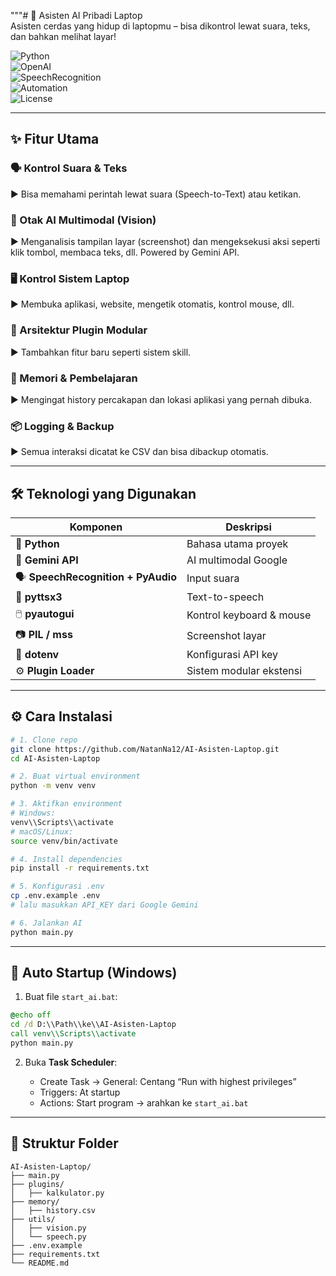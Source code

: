  """# 🤖 Asisten AI Pribadi Laptop  
Asisten cerdas yang hidup di laptopmu – bisa dikontrol lewat suara, teks, dan bahkan melihat layar!

![Python](https://img.shields.io/badge/Python-3.9+-blue?logo=python&logoColor=white)  
![OpenAI](https://img.shields.io/badge/Gemini%20API-enabled-yellow?logo=google)  
![SpeechRecognition](https://img.shields.io/badge/Speech--to--Text-Active-brightgreen?logo=voximplant)  
![Automation](https://img.shields.io/badge/Keyboard%2FMouse%20Control-Enabled-purple)  
![License](https://img.shields.io/github/license/NatanNa12/AI-Asisten-Laptop)

---

## ✨ Fitur Utama

### 🗣️ Kontrol Suara & Teks  
▶ Bisa memahami perintah lewat suara (Speech-to-Text) atau ketikan.

### 🧠 Otak AI Multimodal (Vision)  
▶ Menganalisis tampilan layar (screenshot) dan mengeksekusi aksi seperti klik tombol, membaca teks, dll. Powered by Gemini API.

### 🖥️ Kontrol Sistem Laptop  
▶ Membuka aplikasi, website, mengetik otomatis, kontrol mouse, dll.

### 🧩 Arsitektur Plugin Modular  
▶ Tambahkan fitur baru seperti sistem skill.

### 💾 Memori & Pembelajaran  
▶ Mengingat history percakapan dan lokasi aplikasi yang pernah dibuka.

### 📦 Logging & Backup  
▶ Semua interaksi dicatat ke CSV dan bisa dibackup otomatis.

---

## 🛠️ Teknologi yang Digunakan

| Komponen | Deskripsi |
|---------|-----------|
| 🐍 **Python** | Bahasa utama proyek |
| 🧠 **Gemini API** | AI multimodal Google |
| 🗣️ **SpeechRecognition + PyAudio** | Input suara |
| 💬 **pyttsx3** | Text-to-speech |
| 🖱️ **pyautogui** | Kontrol keyboard & mouse |
| 📷 **PIL / mss** | Screenshot layar |
| 🔐 **dotenv** | Konfigurasi API key |
| ⚙️ **Plugin Loader** | Sistem modular ekstensi |

---

## ⚙️ Cara Instalasi

```bash
# 1. Clone repo
git clone https://github.com/NatanNa12/AI-Asisten-Laptop.git
cd AI-Asisten-Laptop

# 2. Buat virtual environment
python -m venv venv

# 3. Aktifkan environment
# Windows:
venv\\Scripts\\activate
# macOS/Linux:
source venv/bin/activate

# 4. Install dependencies
pip install -r requirements.txt

# 5. Konfigurasi .env
cp .env.example .env
# lalu masukkan API_KEY dari Google Gemini

# 6. Jalankan AI
python main.py
````

---

## 🔄 Auto Startup (Windows)

1. Buat file `start_ai.bat`:

```bat
@echo off
cd /d D:\\Path\\ke\\AI-Asisten-Laptop
call venv\\Scripts\\activate
python main.py
```

2. Buka **Task Scheduler**:

   * Create Task → General: Centang “Run with highest privileges”
   * Triggers: At startup
   * Actions: Start program → arahkan ke `start_ai.bat`

---

## 📁 Struktur Folder

```
AI-Asisten-Laptop/
├── main.py
├── plugins/
│   ├── kalkulator.py
├── memory/
│   ├── history.csv
├── utils/
│   ├── vision.py
│   └── speech.py
├── .env.example
├── requirements.txt
└── README.md